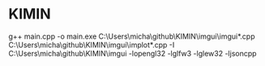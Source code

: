 # KIMIN

g++ main.cpp -o main.exe C:\Users\micha\github\KIMIN\imgui\imgui*.cpp C:\Users\micha\github\KIMIN\imgui\implot*.cpp -I C:\Users\micha\github\KIMIN\imgui -lopengl32 -lglfw3 -lglew32 -ljsoncpp
